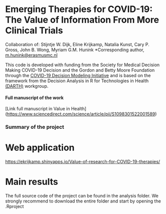 # Emerging Therapies for COVID-19: The Value of Information From More Clinical Trials
Collaboration of: Stijntje W. Dijk, Eline Krijkamp, Natalia Kunst, Cary P. Gross, John B. Wong, Myriam G.M. Hunink
*Corresponding author, m.hunink@erasmusmc.nl

This code is developed with funding from the Society for Medical Decision Making COVID-19 Decision and the Gordon and Betty Moore Foundation through the [COVID-19 Decision Modeling Initiative](https://smdm.org/news/detail/the-smdm-covid-19-decision-modeling-initiative-leaders-announce-grant-recip) and is based on the framework from the Decision Analysis in R for Technologies in Health [(DARTH)](http://darthworkgroup.com)  workgroup.

#### Full manuscript of the work
[Link full manuscript in Value in Health] (https://www.sciencedirect.com/science/article/pii/S1098301522001589)


### Summary of the project

# Web application

 https://ekrijkamp.shinyapps.io/Value-of-research-for-COVID-19-therapies/


# Main results
The full source code of the project can be found in the analysis folder.
We strongly recommend to download the entire folder and start by opening the .Rproject




